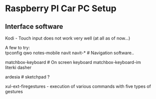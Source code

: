 # Raspberry PI Car PC Setup


## Interface software

Kodi - Touch input does not work very well (at all as of now...)   

A few to try:   
tpconfig qwo notes-mobile
navit navit-*  # Navigation software..

matchbox-keyboard     # On screen keyboard
matchbox-keyboard-im  
literki
dasher


ardesia # sketchpad ?

xul-ext-firegestures - execution of various commands with five types of gestures

